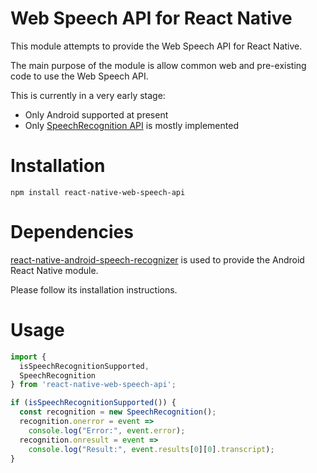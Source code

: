 Web Speech API for React Native
===============================

This module attempts to provide the Web Speech API for React Native.

The main purpose of the module is allow common web and pre-existing code to use the Web Speech API.

This is currently in a very early stage:

* Only Android supported at present
* Only [SpeechRecognition API](https://developer.mozilla.org/en-US/docs/Web/API/SpeechRecognition) is mostly implemented

Installation
============
`npm install react-native-web-speech-api`

Dependencies
============
[react-native-android-speech-recognizer](https://www.npmjs.com/package/react-native-android-speech-recognizer)
is used to provide the Android React Native module.

Please follow its installation instructions.

Usage
=====

```javascript
import {
  isSpeechRecognitionSupported,
  SpeechRecognition
} from 'react-native-web-speech-api';

if (isSpeechRecognitionSupported()) {
  const recognition = new SpeechRecognition();
  recognition.onerror = event =>
    console.log("Error:", event.error);
  recognition.onresult = event =>
    console.log("Result:", event.results[0][0].transcript);
}
```
